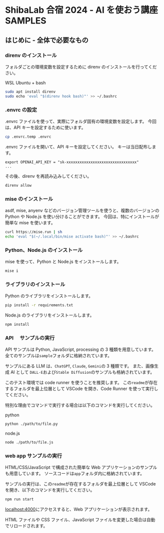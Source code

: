 # ShibaLab 合宿 2024 - AI を使おう講座 SAMPLES

## はじめに - 全体で必要なもの

### direnv のインストール

フォルダごとの環境変数を設定するために direnv のインストールを行ってください。

WSL Ubuntu + bash

```bash
sudo apt install direnv
sudo echo 'eval "$(direnv hook bash)"' >> ~/.bashrc
```

### .envrc の設定

.envrc ファイルを使って、実際にフォルダ固有の環境変数を設定します。
今回は、API キーを設定するために使います。

```bash
cp .envrc.temp .envrc
```

.envrc ファイルを開いて、API キーを設定してください。
キーは当日配布します。

```env
export OPENAI_API_KEY = "sk-xxxxxxxxxxxxxxxxxxxxxxxxxxxxxxxx"
...
```

その後、direnv を再読み込みしてください。

```bash
direnv allow
```

### mise のインストール

asdf, mise, anyenv などのバージョン管理ツールを使うと、複数のバージョンの Python や Node.js を使い分けることができます。
今回は、特にインストールが簡単な mise を使います。

```bash
curl https://mise.run | sh
echo 'eval "$(~/.local/bin/mise activate bash)"' >> ~/.bashrc
```

### Python、Node.js のインストール

mise を使って、Python と Node.js をインストールします。

```bash
mise i
```

### ライブラリのインストール

Python のライブラリをインストールします。

```bash
pip install -r requirements.txt
```

Node.js のライブラリをインストールします。

```bash
npm install
```

### API 　サンプルの実行

API サンプルは Python, JavaScript, processing の 3 種類を用意しています。
全てのサンプルは`sample`フォルダに格納されています。

サンプルにある LLM は、`ChatGPT`, `Claude`, `Gemini`の 3 種類です。
また、画像生成 AI として `DALL-E`および`Stable Diffusion`のサンプルも格納されています。

このテスト環境では code runner を使うことを推奨します。
この`readme`が存在するフォルダを最上位層として VSCode を開き、Code Runner を使って実行してください。

特別な理由でコマンドで実行する場合は以下のコマンドを実行してください。

python

```bash
python ./path/to/file.py
```

node.js

```bash
node ./path/to/file.js
```

### web app サンプルの実行

HTML/CSS/JavaScript で構成された簡単な Web アプリケーションのサンプルも用意しています。
ソースコードは`app`フォルダ内に格納されています。

サンプルの実行は、この`readme`が存在するフォルダを最上位層として VSCode を開き、以下のコマンドを実行してください。

```bash
npm run start
```

[localhost:4000](http://localhost:4000)にアクセスすると、Web アプリケーションが表示されます。

HTML ファイルや CSS ファイル、JavaScript ファイルを変更した場合は自動でリロードされます。
